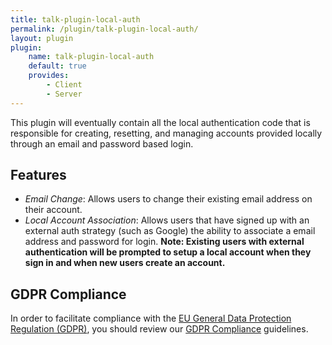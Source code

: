 ```yaml
---
title: talk-plugin-local-auth
permalink: /plugin/talk-plugin-local-auth/
layout: plugin
plugin:
    name: talk-plugin-local-auth
    default: true
    provides:
        - Client
        - Server
---
```


This plugin will eventually contain all the local authentication code that is
responsible for creating, resetting, and managing accounts provided locally
through an email and password based login.

## Features

- *Email Change*: Allows users to change their existing email address on their account.
- *Local Account Association*: Allows users that have signed up with an external auth strategy (such as Google) the ability to associate a email address and password for login. **Note: Existing users with external authentication will be prompted to setup a local account when they sign in and when new users create an account.**

## GDPR Compliance

In order to facilitate compliance with the
[EU General Data Protection Regulation (GDPR)](https://www.eugdpr.org/), you
should review our [GDPR Compliance](/talk/integrating/gdpr/) guidelines.
